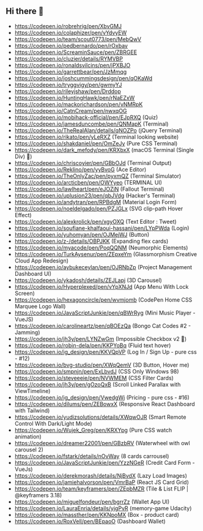 ## Hi there 👋

<!--

**Here are some ideas to get you started:**

🙋‍♀️ A short introduction - what is your organization all about?
🌈 Contribution guidelines - how can the community get involved?
👩‍💻 Useful resources - where can the community find your docs? Is there anything else the community should know?
🍿 Fun facts - what does your team eat for breakfast?
🧙 Remember, you can do mighty things with the power of [Markdown](https://docs.github.com/github/writing-on-github/getting-started-with-writing-and-formatting-on-github/basic-writing-and-formatting-syntax)
-->


- https://codepen.io/robrehrig/pen/XbvGMJ
- https://codepen.io/colaphizer/pen/vYdvyEW
- https://codepen.io/team/scout0773/pen/MebQwV
- https://codepen.io/pedbernardo/pen/rOxbav
- https://codepen.io/ScreaminSauce/pen/ZBRGEE
- https://codepen.io/cluzier/details/RYMVBP
- https://codepen.io/ronaldsvilcins/pen/jPXBJO
- https://codepen.io/garrettbear/pen/JzMmqg
- https://codepen.io/joshcummingsdesign/pen/qOKaWd
- https://codepen.io/tryggvigy/pen/gwmyYJ
- https://codepen.io/rileyjshaw/pen/Drddop
- https://codepen.io/HuntingHawk/pen/rNaEZxW
- https://codepen.io/mackorichardson/pen/vNMRpK
- https://codepen.io/CatnCream/pen/nwxqOG
- https://codepen.io/mobihack-official/pen/EJpRXQ (Quiz)
- https://codepen.io/jamesduncombe/pen/QNMapK (Terminal)
- https://codepen.io/TheRealAlan/details/qNOZPo (jQuery Terminal)
- https://codepen.io/rikato/pen/yLeRXZ (Terminal looking website)
- https://codepen.io/shakdaniel/pen/OmZeJy (Pure CSS Terminal)
- https://codepen.io/dark_mefody/pen/KRXbxX (macOS Terminal (Single Div) 🍏)
- https://codepen.io/chriscoyier/pen/GBbOJd (Terminal Output)
- https://codepen.io/Reklino/pen/yyBvoG (Ace Editor)
- https://codepen.io/TheOnlyZac/pen/pyxmQZ (Terminal Simulator)
- https://codepen.io/arcticben/pen/OWYyeo (TERMINAL UI)
- https://codepen.io/lawlheart/pen/eJOZjN (Fallout Terminal)
- https://codepen.io/uplusion23/pen/qbJVdg (Hacker's Terminal)
- https://codepen.io/andytran/pen/RPBdgM (Material Login Form)
- https://codepen.io/noeldelgado/pen/PZJGLx (SVG clip-path Hover Effect)
- https://codepen.io/alexkrolick/pen/xgyOXQ (Text Editor : Tweet)
- https://codepen.io/soufiane-khalfaoui-hassani/pen/LYpPWda (Login)
- https://codepen.io/yuhomyan/pen/OJMejWJ (Button)
- https://codepen.io/z-/details/OBPJKK (Expanding flex cards)
- https://codepen.io/myacode/pen/PoqQQNM (Neumorphic Elements)
- https://codepen.io/TurkAysenur/pen/ZEpxeYm (Glassmorphism Creative Cloud App Redesign)
- https://codepen.io/aybukeceylan/pen/OJRNbZp (Project Management Dashboard UI)
- https://codepen.io/ykadosh/details/ZEJLapj (3D Carousel)
- https://codepen.io/Hyperplexed/pen/vYpXNJd (App Menu With Lock Screen)
- https://codepen.io/hexagoncircle/pen/wvmjomb (CodePen Home CSS Marquee Logo Wall)
- https://codepen.io/JavaScriptJunkie/pen/qBWrRyg (Mini Music Player - VueJS)
- https://codepen.io/carolineartz/pen/qBOEzQa (Bongo Cat Codes #2 - Jamming)
- https://codepen.io/jh3y/pen/LYNZwGm (Impossible Checkbox v2 🐻)
- https://codepen.io/robin-dela/pen/KKPYoBq (Fluid text hover)
- https://codepen.io/ig_design/pen/KKVQpVP (Log In / Sign Up - pure css - #12)
- https://codepen.io/bvg-studio/pen/XWqQemV (3D Button, Hover me)
- https://codepen.io/smpnjn/pen/ExLbvdJ (CSS Only Windows 98)
- https://codepen.io/steveeeie/pen/NVWMEM (CSS Filter Cards)
- https://codepen.io/jh3y/pen/gOzoQxB (Scroll Linked Parallax with ViewTimeline)
- https://codepen.io/ig_design/pen/VwedgWj (Pricing - pure css - #16)
- https://codepen.io/dilums/pen/ZEBowxX (Responsive React Dashboard with Tailwind)
- https://codepen.io/yudizsolutions/details/XWqwOJR (Smart Remote Control With Dark/Light Mode)
- https://codepen.io/Wujek_Greg/pen/KRXYpg (Pure CSS watch animation)
- https://codepen.io/dreamer22001/pen/GBzbRV (Waterwheel with owl carousel 2)
- https://codepen.io/fstark/details/nOvWay (8 cards carrousel)
- https://codepen.io/JavaScriptJunkie/pen/YzzNGeR (Credit Card Form - VueJs)
- https://codepen.io/derekmorash/details/NjBvdX (Lazy Load Images)
- https://codepen.io/jamiehalvorson/pen/VmrBaP (React JS Card Grid)
- https://codepen.io/team/keyframers/pen/ZEpbMZR (Tile & List FLIP | @keyframers 3.18)
- https://codepen.io/miguelfondeur/pen/bgrrZz (Wallet App UI)
- https://codepen.io/LauraEnria/details/yjgPvR (memory-game Udacity)
- https://codepen.io/massther/pen/KKNpoMX (Box - product card)
- https://codepen.io/RoxVell/pen/BEpaoO (Dashboard Wallet)
